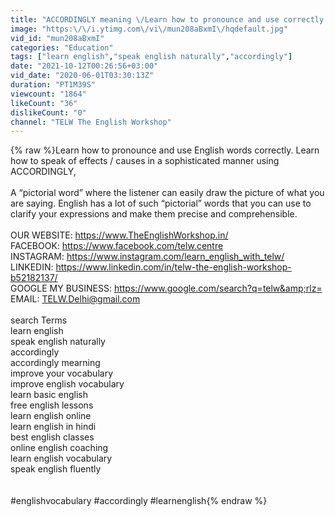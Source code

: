 ```yaml
---
title: "ACCORDINGLY meaning \/Learn how to pronounce and use correctly. Improve your vocabulary"
image: "https:\/\/i.ytimg.com\/vi\/mun208aBxmI\/hqdefault.jpg"
vid_id: "mun208aBxmI"
categories: "Education"
tags: ["learn english","speak english naturally","accordingly"]
date: "2021-10-12T00:26:56+03:00"
vid_date: "2020-06-01T03:30:13Z"
duration: "PT1M39S"
viewcount: "1864"
likeCount: "36"
dislikeCount: "0"
channel: "TELW The English Workshop"
---
```

{% raw %}Learn how to pronounce and use English words correctly. Learn how to speak of effects / causes in a sophisticated manner using ACCORDINGLY, <br /><br />A “pictorial word” where the listener can easily draw the picture of what you are saying. English has a lot of such “pictorial” words that you can use to clarify your expressions and make them precise and comprehensible.<br /><br />OUR WEBSITE: <a rel="nofollow" target="blank" href="https://www.TheEnglishWorkshop.in/">https://www.TheEnglishWorkshop.in/</a> <br />FACEBOOK: <a rel="nofollow" target="blank" href="https://www.facebook.com/telw.centre">https://www.facebook.com/telw.centre</a> <br />INSTAGRAM: <a rel="nofollow" target="blank" href="https://www.instagram.com/learn_english_with_telw/">https://www.instagram.com/learn_english_with_telw/</a> <br />LINKEDIN: <a rel="nofollow" target="blank" href="https://www.linkedin.com/in/telw-the-english-workshop-b52182137/">https://www.linkedin.com/in/telw-the-english-workshop-b52182137/</a> <br />GOOGLE MY BUSINESS: <a rel="nofollow" target="blank" href="https://www.google.com/search?q=telw&amp;rlz=">https://www.google.com/search?q=telw&amp;rlz=</a> <br />EMAIL: TELW.Delhi@gmail.com<br /><br />search Terms<br />learn english<br />speak english naturally<br />accordingly<br />accordingly mearning<br />improve your vocabulary<br />improve english vocabulary<br />learn basic english<br />free english lessons<br />learn english online<br />learn english in hindi<br />best english classes<br />online english coaching<br />learn english vocabulary<br />speak english fluently<br /><br /><br />#englishvocabulary #accordingly #learnenglish{% endraw %}
